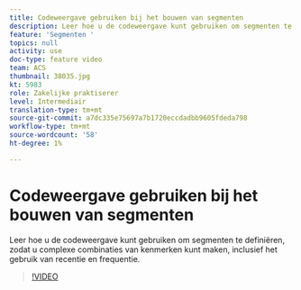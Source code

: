 ```yaml
---
title: Codeweergave gebruiken bij het bouwen van segmenten
description: Leer hoe u de codeweergave kunt gebruiken om segmenten te definiëren, zodat u complexe combinaties van kenmerken kunt maken, inclusief het gebruik van recentie en frequentie.
feature: 'Segmenten '
topics: null
activity: use
doc-type: feature video
team: ACS
thumbnail: 38035.jpg
kt: 5983
role: Zakelijke praktiserer
level: Intermediair
translation-type: tm+mt
source-git-commit: a7dc335e75697a7b1720eccdadbb9605fdeda798
workflow-type: tm+mt
source-wordcount: '58'
ht-degree: 1%

---
```



# Codeweergave gebruiken bij het bouwen van segmenten

Leer hoe u de codeweergave kunt gebruiken om segmenten te definiëren, zodat u complexe combinaties van kenmerken kunt maken, inclusief het gebruik van recentie en frequentie.

>[!VIDEO](https://video.tv.adobe.com/v/38035/?quality=12&learn=on)
